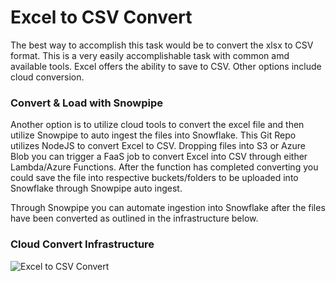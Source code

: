# Excel to CSV Convert
The best way to accomplish this task would be to convert the xlsx to CSV format. This is a very easily accomplishable task with common amd available tools. Excel offers the ability to save to CSV. Other options include cloud conversion.

### Convert & Load with Snowpipe
Another option is to utilize cloud tools to convert the excel file and then utilize Snowpipe to auto ingest the files into Snowflake. This Git Repo utilizes NodeJS to convert Excel to CSV. Dropping files into S3 or Azure Blob you can trigger a FaaS job to convert Excel into CSV through either Lambda/Azure Functions. After the function has completed converting you could save the file into respective buckets/folders to be uploaded into Snowflake through Snowpipe auto ingest. 

Through Snowpipe you can automate ingestion into Snowflake after the files have been converted as outlined in the infrastructure below.

### Cloud Convert Infrastructure
![Excel to CSV Convert](https://github.com/mariusndini/SQLQueryReports/blob/master/img/xlx-csv.png)



